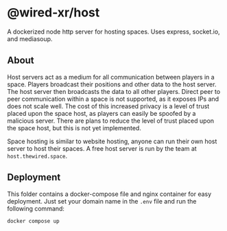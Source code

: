 # @wired-xr/host

A dockerized node http server for hosting spaces. Uses express, socket.io, and mediasoup.

## About

Host servers act as a medium for all communication between players in a space. Players broadcast their positions and other data to the host server. The host server then broadcasts the data to all other players. Direct peer to peer communication within a space is not supported, as it exposes IPs and does not scale well. The cost of this increased privacy is a level of trust placed upon the space host, as players can easily be spoofed by a malicious server. There are plans to reduce the level of trust placed upon the space host, but this is not yet implemented.

Space hosting is similar to website hosting, anyone can run their own host server to host their spaces. A free host server is run by the team at `host.thewired.space`.

## Deployment

This folder contains a docker-compose file and nginx container for easy deployment. Just set your domain name in the `.env` file and run the following command:

```bash
docker compose up
```
